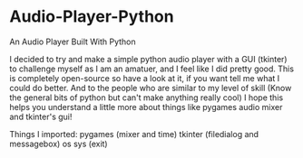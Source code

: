# Audio-Player-Python
An Audio Player Built With Python


I decided to try and make a simple python audio player with a GUI (tkinter) to challenge myself as I am an amatuer, and I feel like I did pretty good.
This is completely open-source so have a look at it, if you want tell me what I could do better.
And to the people who are similar to my level of skill (Know the general bits of python but can't make anything really cool) I hope this helps you understand a little more about things like pygames audio mixer and tkinter's gui!

Things I imported:
pygames (mixer and time)
tkinter (filedialog and messagebox)
os
sys (exit)
